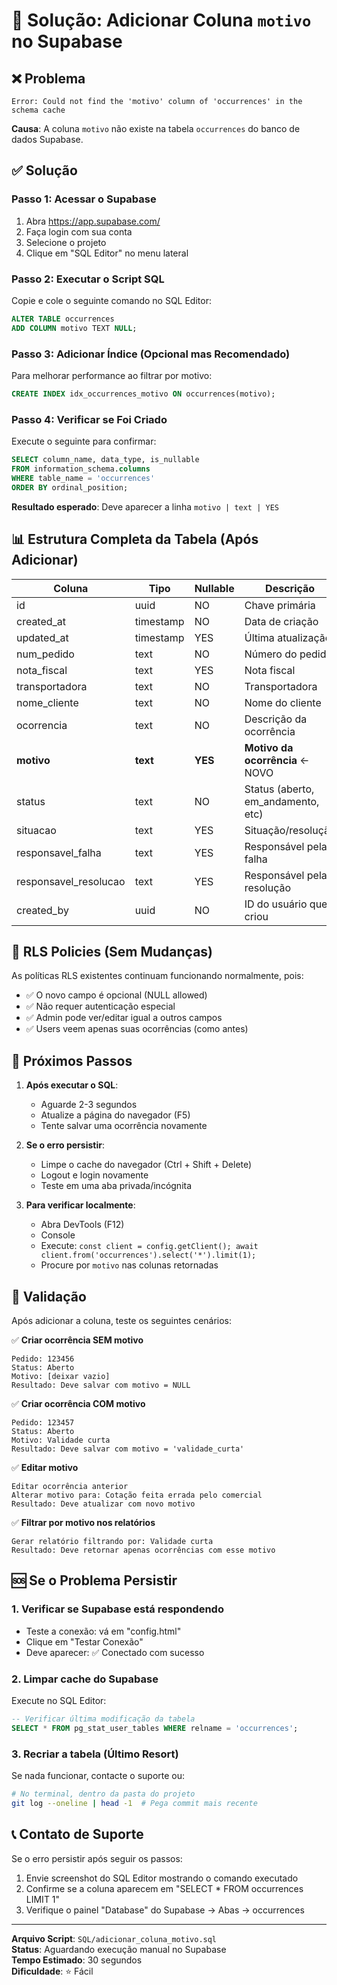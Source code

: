 # 🔧 Solução: Adicionar Coluna `motivo` no Supabase

## ❌ Problema
```
Error: Could not find the 'motivo' column of 'occurrences' in the schema cache
```

**Causa**: A coluna `motivo` não existe na tabela `occurrences` do banco de dados Supabase.

## ✅ Solução

### Passo 1: Acessar o Supabase
1. Abra https://app.supabase.com/
2. Faça login com sua conta
3. Selecione o projeto
4. Clique em "SQL Editor" no menu lateral

### Passo 2: Executar o Script SQL

Copie e cole o seguinte comando no SQL Editor:

```sql
ALTER TABLE occurrences
ADD COLUMN motivo TEXT NULL;
```

### Passo 3: Adicionar Índice (Opcional mas Recomendado)

Para melhorar performance ao filtrar por motivo:

```sql
CREATE INDEX idx_occurrences_motivo ON occurrences(motivo);
```

### Passo 4: Verificar se Foi Criado

Execute o seguinte para confirmar:

```sql
SELECT column_name, data_type, is_nullable
FROM information_schema.columns
WHERE table_name = 'occurrences' 
ORDER BY ordinal_position;
```

**Resultado esperado**: Deve aparecer a linha `motivo | text | YES`

## 📊 Estrutura Completa da Tabela (Após Adicionar)

| Coluna | Tipo | Nullable | Descrição |
|--------|------|----------|-----------|
| id | uuid | NO | Chave primária |
| created_at | timestamp | NO | Data de criação |
| updated_at | timestamp | YES | Última atualização |
| num_pedido | text | NO | Número do pedido |
| nota_fiscal | text | YES | Nota fiscal |
| transportadora | text | NO | Transportadora |
| nome_cliente | text | NO | Nome do cliente |
| ocorrencia | text | NO | Descrição da ocorrência |
| **motivo** | **text** | **YES** | **Motivo da ocorrência** ← NOVO |
| status | text | NO | Status (aberto, em_andamento, etc) |
| situacao | text | YES | Situação/resolução |
| responsavel_falha | text | YES | Responsável pela falha |
| responsavel_resolucao | text | YES | Responsável pela resolução |
| created_by | uuid | NO | ID do usuário que criou |

## 🔐 RLS Policies (Sem Mudanças)

As políticas RLS existentes continuam funcionando normalmente, pois:
- ✅ O novo campo é opcional (NULL allowed)
- ✅ Não requer autenticação especial
- ✅ Admin pode ver/editar igual a outros campos
- ✅ Users veem apenas suas ocorrências (como antes)

## 🎯 Próximos Passos

1. **Após executar o SQL**:
   - Aguarde 2-3 segundos
   - Atualize a página do navegador (F5)
   - Tente salvar uma ocorrência novamente

2. **Se o erro persistir**:
   - Limpe o cache do navegador (Ctrl + Shift + Delete)
   - Logout e login novamente
   - Teste em uma aba privada/incógnita

3. **Para verificar localmente**:
   - Abra DevTools (F12)
   - Console
   - Execute: `const client = config.getClient(); await client.from('occurrences').select('*').limit(1);`
   - Procure por `motivo` nas colunas retornadas

## 📝 Validação

Após adicionar a coluna, teste os seguintes cenários:

✅ **Criar ocorrência SEM motivo**
```
Pedido: 123456
Status: Aberto
Motivo: [deixar vazio]
Resultado: Deve salvar com motivo = NULL
```

✅ **Criar ocorrência COM motivo**
```
Pedido: 123457
Status: Aberto
Motivo: Validade curta
Resultado: Deve salvar com motivo = 'validade_curta'
```

✅ **Editar motivo**
```
Editar ocorrência anterior
Alterar motivo para: Cotação feita errada pelo comercial
Resultado: Deve atualizar com novo motivo
```

✅ **Filtrar por motivo nos relatórios**
```
Gerar relatório filtrando por: Validade curta
Resultado: Deve retornar apenas ocorrências com esse motivo
```

## 🆘 Se o Problema Persistir

### 1. Verificar se Supabase está respondendo
- Teste a conexão: vá em "config.html"
- Clique em "Testar Conexão"
- Deve aparecer: ✅ Conectado com sucesso

### 2. Limpar cache do Supabase
Execute no SQL Editor:
```sql
-- Verificar última modificação da tabela
SELECT * FROM pg_stat_user_tables WHERE relname = 'occurrences';
```

### 3. Recriar a tabela (Último Resort)
Se nada funcionar, contacte o suporte ou:
```bash
# No terminal, dentro da pasta do projeto
git log --oneline | head -1  # Pega commit mais recente
```

## 📞 Contato de Suporte

Se o erro persistir após seguir os passos:
1. Envie screenshot do SQL Editor mostrando o comando executado
2. Confirme se a coluna aparecem em "SELECT * FROM occurrences LIMIT 1"
3. Verifique o painel "Database" do Supabase → Abas → occurrences

---

**Arquivo Script**: `SQL/adicionar_coluna_motivo.sql`  
**Status**: Aguardando execução manual no Supabase  
**Tempo Estimado**: 30 segundos  
**Dificuldade**: ⭐ Fácil
